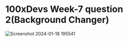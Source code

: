 # 100xDevs Week-7 question 2(Background Changer)

![Screenshot 2024-01-18 195541](https://github.com/usaketh/backgroundChanger/assets/64151405/69fa6a61-8dfa-4a56-90af-d2c992008ba4)
